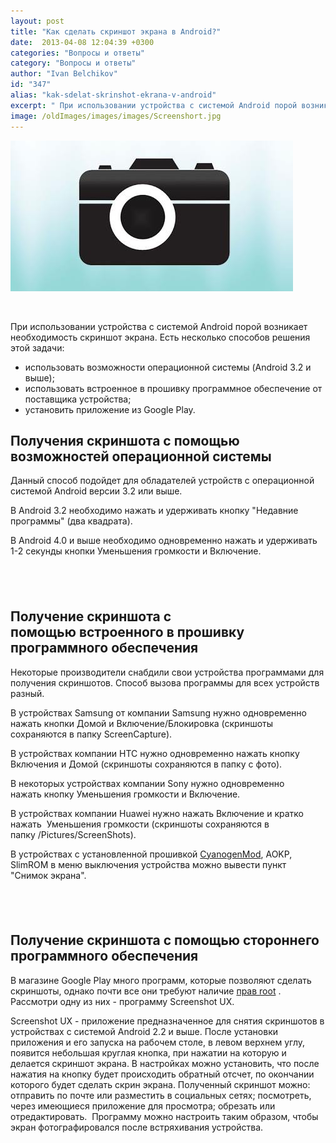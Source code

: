 ```yaml
---
layout: post
title: "Как сделать скриншот экрана в Android?"
date:  2013-04-08 12:04:39 +0300
categories: "Вопросы и ответы"
category: "Вопросы и ответы"
author: "Ivan Belchikov"
id: "347"
alias: "kak-sdelat-skrinshot-ekrana-v-android"
excerpt: " При использовании устройства с системой Android порой возникает необходимость скриншот экрана. Есть несколько способов решения этой задачи:использовать возможности операционной системы (Android 3.2 и выше); использовать встроенное в прошивку программное обеспечение от поставщика устройства; установить приложение из Google Play.  "
image: /oldImages/images/images/Screenshort.jpg
---
```

<img src="/oldImages/images/images/Screenshort.jpg" alt="Скриншот в Android" />

 

При использовании устройства с системой Android порой возникает необходимость скриншот экрана. Есть несколько способов решения этой задачи:

<ul>
<li>использовать возможности операционной системы (Android 3.2 и выше);</li>
<li>использовать встроенное в прошивку программное обеспечение от поставщика устройства;</li>
<li>установить приложение из Google Play.</li>
</ul>

<h2>Получения скриншота с помощью возможностей операционной системы</h2>
Данный способ подойдет для обладателей устройств с операционной системой Android версии 3.2 или выше.

В Android 3.2 необходимо нажать и удерживать кнопку "Недавние программы" (два квадрата).

В Android 4.0 и выше необходимо одновременно нажать и удерживать 1-2 секунды кнопки Уменьшения громкости и Включение.

<h2> </h2>
<h2>Получение скриншота с помощью встроенного в прошивку программного обеспечения</h2>
Некоторые производители снабдили свои устройства программами для получения скриншотов. Способ вызова программы для всех устройств разный.

В устройствах Samsung от компании Samsung нужно одновременно нажать кнопки Домой и Включение/Блокировка (скриншоты сохраняются в папку ScreenCapture).

В устройствах компании HTC нужно одновременно нажать кнопку Включения и Домой (скриншоты сохраняются в папку с фото).

В некоторых устройствах компании Sony нужно одновременно нажать кнопку Уменьшения громкости и Включение.

В устройствах компании Huawei нужно нажать Включение и кратко нажать  Уменьшения громкости (скриншоты сохраняются в папку /Pictures/ScreenShots).

В устройствах с установленной прошивкой <a href="index.php?option=com_content&amp;view=article&amp;id=598&amp;catid=8&amp;Itemid=102">CyanogenMod</a>, AOKP, SlimROM в меню выключения устройства можно вывести пункт "Снимок экрана".

<h2> </h2>
<h2>Получение скриншота с помощью стороннего программного обеспечения</h2>
В магазине Google Play много программ, которые позволяют сделать скриншоты, однако почти все они требуют наличие <a href="index.php?option=com_content&amp;view=article&amp;id=429&amp;catid=9&amp;Itemid=103">прав root</a> . Рассмотри одну из них - программу Screenshot UX.

Screenshot UX - приложение предназначенное для снятия скриншотов в устройствах с системой Android 2.2 и выше. После установки приложения и его запуска на рабочем столе, в левом верхнем углу, появится небольшая круглая кнопка, при нажатии на которую и делается скриншот экрана. В настройках можно установить, что после нажатия на кнопку будет происходить обратный отсчет, по окончании которого будет сделать скрин экрана. Полученный скриншот можно: отправить по почте или разместить в социальных сетях; посмотреть, через имеющиеся приложение для просмотра; обрезать или отредактировать.  Программу можно настроить таким образом, чтобы экран фотографировался после встряхивания устройства.
